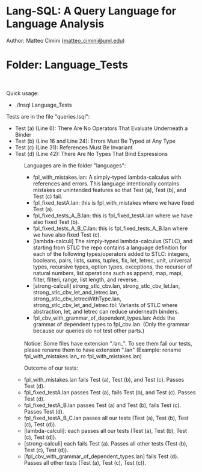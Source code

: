 # Lang-SQL: A Query Language for Language Analysis 

Author: Matteo Cimini (matteo_cimini@uml.edu)
	<br />
# <a name="instructions"></a>Folder: Language_Tests
<br />

Quick usage: 
<br />
<ul>
<li> ./lnsql Language_Tests <br />
</ul>

Tests are in the file "queries.lsql": <br />

<ul>
<li> Test (a) (Line 6): There Are No Operators That Evaluate Underneath a Binder 
<li> Test (b) (Line 16 and Line 24): Errors Must Be Typed at Any Type
<li> Test (c) (Line 31): References Must Be Invariant 
<li> Test (d) (Line 42): There Are No Types That Bind Expressions
<ul>

Languages are in the folder "languages": <br />
<ul>
<li> fpl_with_mistakes.lan: A simply-typed lambda-calculus with references and errors. This language intentionally contains mistakes or unintended features so that Test (a), Test (b), and Test (c) fail. 
<li> fpl_fixed_testA.lan: this is fpl_with_mistakes where we have fixed Test (a).
<li> fpl_fixed_tests_A_B.lan: this is fpl_fixed_testA.lan where we have also fixed Test (b). 
<li> fpl_fixed_tests_A_B_C.lan: this is fpl_fixed_tests_A_B.lan where we have also fixed Test (c). 
<li> [lambda-calculi] The simply-typed lambda-calculus (STLC), and starting from STLC the repo contains a language definition for each of the following types/operators added to STLC: integers, booleans, pairs, lists, 
sums, tuples, fix, let, letrec, unit, universal types, recursive
types, option types, exceptions, the recursor of natural numbers, list operations such
as append, map, mapi, filter, filteri,
range, list length, and reverse.  
<li> [strong-calculi] strong_stlc_cbv.lan, strong_stlc_cbv_let.lan, strong_stlc_cbv_let_and_letrec.lan, strong_stlc_cbv_letrecWithType.lan, strong_stlc_cbv_let_and_letrec.tbl: Variants of STLC where abstraction, let, and letrec can reduce underneath binders. 
<li> fpl_cbv_with_grammar_of_dependent_types.lan: Adds the grammar of dependent types to fpl_cbv.lan. (Only the grammar because our queries do not test other parts.) 
</ul>
<br />
Notice: Some files have extension ".lan_". To see them fail our tests, please rename them to have extension ".lan" (Example: rename fpl_with_mistakes.lan_ ro fpl_with_mistakes.lan)

Outcome of our tests: 
<li> fpl_with_mistakes.lan fails Test (a), Test (b), and Test (c). Passes Test (d).
<li> fpl_fixed_testA.lan passes Test (a), fails Test (b), and Test (c). Passes Test (d).
<li> fpl_fixed_testA_B.lan passes Test (a) and Test (b), fails Test (c). Passes Test (d).
<li> fpl_fixed_testA_B_C.lan passes all our tests (Test (a), Test (b), Test (c), Test (d)).
<li> [lambda-calculi]: each passes all our tests (Test (a), Test (b), Test (c), Test (d)).
<li> [strong-calculi] each fails Test (a). Passes all other tests (Test (b), Test (c), Test (d)).
<li> [fpl_cbv_with_grammar_of_dependent_types.lan] fails Test (d). Passes all other tests (Test (a), Test (c), Test (c)).	
</ul>

